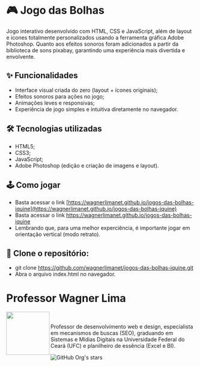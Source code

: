 # 🎮 Jogo das Bolhas

Jogo interativo desenvolvido com HTML, CSS e JavaScript, além de layout e ícones totalmente personalizados usando a ferramenta gráfica Adobe Photoshop. Quanto aos efeitos sonoros foram adicionados a partir da biblioteca de sons pixabay, garantindo uma experiência mais divertida e envolvente.

## ✨ Funcionalidades

- Interface visual criada do zero (layout + ícones originais);
- Efeitos sonoros para ações no jogo;
- Animações leves e responsivas;
- Experiência de jogo simples e intuitiva diretamente no navegador.

## 🛠️ Tecnologias utilizadas

- HTML5;
- CSS3;
- JavaScript;
- Adobe Photoshop (edição e criação de imagens e layout).

## 🕹️ Como jogar
- Basta acessar o link [https://wagnerlimanet.github.io/jogos-das-bolhas-iquine](https://wagnerlimanet.github.io/jogos-das-bolhas-iquine)
- Basta acessar o link https://wagnerlimanet.github.io/jogos-das-bolhas-iquine
- Lembrando que, para uma melhor experciência, é importante jogar em orientação vertical (modo retrato).

## 📀 Clone o repositório:
- git clone https://github.com/wagnerlimanet/jogos-das-bolhas-iquine.git
- Abra o arquivo index.html no navegador.

# Professor Wagner Lima
<img loading="lazy" src="https://avatars.githubusercontent.com/u/80631657?v=4" width=115 align=left>
<br>
<p> Professor de desenvolvimento web e design, especialista em mecanismos de buscas (SEO), graduando em Sistemas e Mídias Digitais na Universidade Federal do Ceará (UFC) e planilheiro de essência (Excel e BI). </p> 

![GitHub Org's stars](https://img.shields.io/github/stars/wagnerlimanet?style=social)
